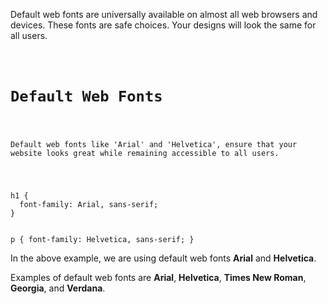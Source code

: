Default web fonts are universally available
on almost all web browsers and devices.
These fonts are safe choices.
Your designs will look the same for all users.

<codeblock language="css" type="lesson">
<code>
<panel language="html">
<h1>Default Web Fonts</h1>

<p>Default web fonts like 'Arial' and 'Helvetica', ensure that your website looks great while remaining accessible to all users.</p>
</panel>
<panel language="css">
h1 {
  font-family: Arial, sans-serif;
}

p {
  font-family: Helvetica, sans-serif;
}
</panel>
</code>
</codeblock>

In the above example, we are using default web fonts **Arial** and **Helvetica**.

Examples of default web fonts are
**Arial**, **Helvetica**, **Times New Roman**, **Georgia**, and **Verdana**.
